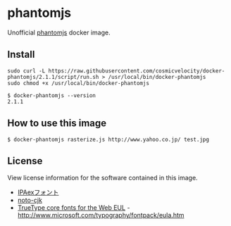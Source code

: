 # phantomjs
Unofficial [phantomjs](http://phantomjs.org/) docker image.

## Install

    sudo curl -L https://raw.githubusercontent.com/cosmicvelocity/docker-phantomjs/2.1.1/script/run.sh > /usr/local/bin/docker-phantomjs
    sudo chmod +x /usr/local/bin/docker-phantomjs

    $ docker-phantomjs --version
    2.1.1

## How to use this image

    $ docker-phantomjs rasterize.js http://www.yahoo.co.jp/ test.jpg

## License
View license information for the software contained in this image.

- [IPAexフォント](http://ipafont.ipa.go.jp/ipa_font_license_v1-html)
- [noto-cjk](https://github.com/googlei18n/noto-cjk/blob/master/LICENSE)
- [TrueType core fonts for the Web EUL](http://www.microsoft.com/typography/fontpack/eula.htm) - http://www.microsoft.com/typography/fontpack/eula.htm
